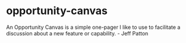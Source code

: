 # opportunity-canvas
An Opportunity Canvas is a simple one-pager I like to use to facilitate a discussion about a new feature or capability. - Jeff Patton
